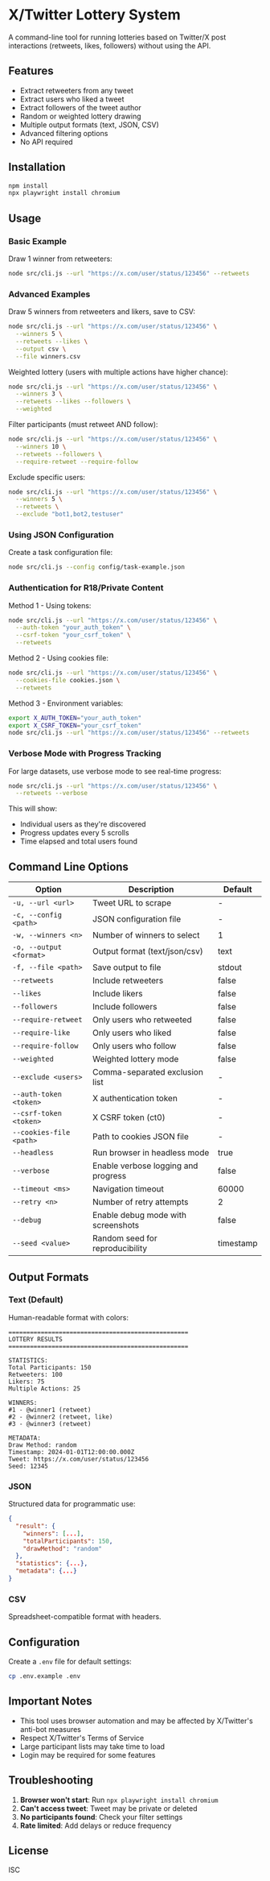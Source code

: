 # X/Twitter Lottery System

A command-line tool for running lotteries based on Twitter/X post interactions (retweets, likes, followers) without using the API.

## Features

- Extract retweeters from any tweet
- Extract users who liked a tweet  
- Extract followers of the tweet author
- Random or weighted lottery drawing
- Multiple output formats (text, JSON, CSV)
- Advanced filtering options
- No API required

## Installation

```bash
npm install
npx playwright install chromium
```

## Usage

### Basic Example

Draw 1 winner from retweeters:
```bash
node src/cli.js --url "https://x.com/user/status/123456" --retweets
```

### Advanced Examples

Draw 5 winners from retweeters and likers, save to CSV:
```bash
node src/cli.js --url "https://x.com/user/status/123456" \
  --winners 5 \
  --retweets --likes \
  --output csv \
  --file winners.csv
```

Weighted lottery (users with multiple actions have higher chance):
```bash
node src/cli.js --url "https://x.com/user/status/123456" \
  --winners 3 \
  --retweets --likes --followers \
  --weighted
```

Filter participants (must retweet AND follow):
```bash
node src/cli.js --url "https://x.com/user/status/123456" \
  --winners 10 \
  --retweets --followers \
  --require-retweet --require-follow
```

Exclude specific users:
```bash
node src/cli.js --url "https://x.com/user/status/123456" \
  --winners 5 \
  --retweets \
  --exclude "bot1,bot2,testuser"
```

### Using JSON Configuration

Create a task configuration file:
```bash
node src/cli.js --config config/task-example.json
```

### Authentication for R18/Private Content

Method 1 - Using tokens:
```bash
node src/cli.js --url "https://x.com/user/status/123456" \
  --auth-token "your_auth_token" \
  --csrf-token "your_csrf_token" \
  --retweets
```

Method 2 - Using cookies file:
```bash
node src/cli.js --url "https://x.com/user/status/123456" \
  --cookies-file cookies.json \
  --retweets
```

Method 3 - Environment variables:
```bash
export X_AUTH_TOKEN="your_auth_token"
export X_CSRF_TOKEN="your_csrf_token" 
node src/cli.js --url "https://x.com/user/status/123456" --retweets
```

### Verbose Mode with Progress Tracking

For large datasets, use verbose mode to see real-time progress:
```bash
node src/cli.js --url "https://x.com/user/status/123456" \
  --retweets --verbose
```

This will show:
- Individual users as they're discovered
- Progress updates every 5 scrolls
- Time elapsed and total users found

## Command Line Options

| Option | Description | Default |
|--------|-------------|---------|
| `-u, --url <url>` | Tweet URL to scrape | - |
| `-c, --config <path>` | JSON configuration file | - |
| `-w, --winners <n>` | Number of winners to select | 1 |
| `-o, --output <format>` | Output format (text/json/csv) | text |
| `-f, --file <path>` | Save output to file | stdout |
| `--retweets` | Include retweeters | false |
| `--likes` | Include likers | false |
| `--followers` | Include followers | false |
| `--require-retweet` | Only users who retweeted | false |
| `--require-like` | Only users who liked | false |
| `--require-follow` | Only users who follow | false |
| `--weighted` | Weighted lottery mode | false |
| `--exclude <users>` | Comma-separated exclusion list | - |
| `--auth-token <token>` | X authentication token | - |
| `--csrf-token <token>` | X CSRF token (ct0) | - |
| `--cookies-file <path>` | Path to cookies JSON file | - |
| `--headless` | Run browser in headless mode | true |
| `--verbose` | Enable verbose logging and progress | false |
| `--timeout <ms>` | Navigation timeout | 60000 |
| `--retry <n>` | Number of retry attempts | 2 |
| `--debug` | Enable debug mode with screenshots | false |
| `--seed <value>` | Random seed for reproducibility | timestamp |

## Output Formats

### Text (Default)
Human-readable format with colors:
```
==================================================
LOTTERY RESULTS
==================================================

STATISTICS:
Total Participants: 150
Retweeters: 100
Likers: 75
Multiple Actions: 25

WINNERS:
#1 - @winner1 (retweet)
#2 - @winner2 (retweet, like)
#3 - @winner3 (retweet)

METADATA:
Draw Method: random
Timestamp: 2024-01-01T12:00:00.000Z
Tweet: https://x.com/user/status/123456
Seed: 12345
```

### JSON
Structured data for programmatic use:
```json
{
  "result": {
    "winners": [...],
    "totalParticipants": 150,
    "drawMethod": "random"
  },
  "statistics": {...},
  "metadata": {...}
}
```

### CSV
Spreadsheet-compatible format with headers.

## Configuration

Create a `.env` file for default settings:
```bash
cp .env.example .env
```

## Important Notes

- This tool uses browser automation and may be affected by X/Twitter's anti-bot measures
- Respect X/Twitter's Terms of Service
- Large participant lists may take time to load
- Login may be required for some features

## Troubleshooting

1. **Browser won't start**: Run `npx playwright install chromium`
2. **Can't access tweet**: Tweet may be private or deleted
3. **No participants found**: Check your filter settings
4. **Rate limited**: Add delays or reduce frequency

## License

ISC